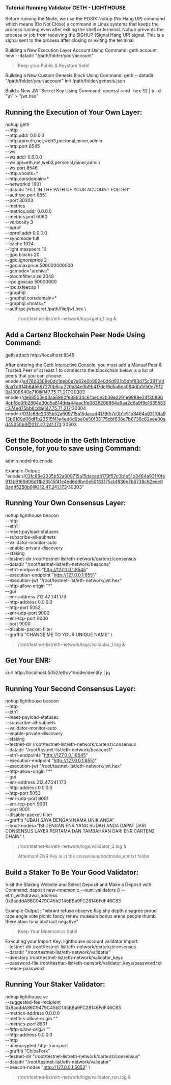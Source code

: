 ### Tutorial Running Validator GETH - LIGHTHOUSE

Before running the Node, we use the POSIX Nohup (No Hang UP) command which means (Do Not Close) a command in Linux systems that keeps the process running even after exiting the shell or terminal. Nohup prevents the process or job from receiving the SIGHUP (Signal Hang UP) signal. This is a signal sent to the process after closing or exiting the terminal.

Building a New Execution Layer Account Using Command:
geth account new --datadir "/path/folder/your/account" 

> Keep your Public & Keystore Safe!

Building a New Custom Genesis Block Using Command:
geth --datadir "/path/folder/your/account" init /path/folder/genesis.json

Build a New JWTSecret Key Using Command:
openssl rand -hex 32 | tr -d "\n" > "jwt.hex"

## Running the Execution of Your Own Layer:
nohup geth \
--http \
--http.addr 0.0.0.0 \
--http.api=eth,net,web3,personal,miner,admin \
--http.port 8545 \
--ws \
--ws.addr 0.0.0.0 \
--ws.api=eth,net,web3,personal,miner,admin \
--ws.port 8546 \
--http.vhosts=* \
--http.corsdomain=* \
--networkid 1881 \
--datadir "FILL IN THE PATH OF YOUR ACCOUNT FOLDER" \
--authrpc.port 8551 \
--port 30303 \
--metrics \
--metrics.addr 0.0.0.0 \
--metrics.port 6060 \
--verbosity 3 \
--pprof \
--pprof.addr 0.0.0.0 \
--syncmode full \
--cache 1024 \
--light.maxpeers 10 \
--gpo.blocks 20 \
--gpo.ignoreprice 2 \
--gpo.maxprice 500000000000 \
--gcmode="archive" \
--bloomfilter.size 2048 \
--rpc.gascap 50000000 \
--rpc.txfeecap 1 \
--graphql \
--graphql.corsdomain=* \
--graphql.vhosts=* \
--authrpc.jwtsecret /path/file/jwt.hex \
> /root/testnet-list/eth-network/logs/geth_1.log &

## Add a Cartenz Blockchain Peer Node Using Command:
geth attach http://localhost:8545 

After entering the Geth Interactive Console, you must add a Manual Peer & Trusted Peer of at least 1 to connect to the blockchain below is a list of peers that you can choose:
enode://a478d3309e0dc1deb0e2a62e0b892e0d6d931b5dbf83d75c3811d48aa2d814b645567270b6ca220a34c0b9b417def6d5a6ea084dfa1e50e79f20a1808640e710@147.75.71.217:30303
enode://de68503ed3aa6980fe38834c61be0e2b39e2291e9989e24f308904cbf8c0fb2864d30d5a814dda44aac1fe0626266864a9aa2d6a9f9e1635553c374ed75bb6cd@147.75.71.217:30304
enode://03fc89e2035b52a609715a15dacad4179f57c0b1e51b3464a931f0fa913b9169d06df1b23515f41e4ed6d9be0e50f33175cbf836e7b6738c62eee00ad45250b0@212.47.241.173:30303

## Get the Bootnode in the Geth Interactive Console, for you to save using Command:
admin.nodeInfo.enode

Example Output: 
"enode://03fc89e2035b52a609715a15dacad4179f57c0b1e51b3464a931f0fa913b9169d06df1b23515f41e4ed6d9be0e50f33175cbf836e7b6738c62eee00ad45250b0@212.47.241.173:30303"

## Running Your Own Consensus Layer:
nohup lighthouse beacon \
--http \
--eth1 \
--reset-payload-statuses \
--subscribe-all-subnets \
--validator-monitor-auto \
--enable-private-discovery \
--staking \
--testnet-dir /root/testnet-list/eth-network/cartenz/consensus \
--datadir "/root/testnet-list/eth-network/beacons" \
--eth1-endpoints "http://127.0.0.1:8545" \
--execution-endpoint "http://127.0.0.1:8551" \
--execution-jwt "/root/testnet-list/eth-network/jwt.hex" \
--http-allow-origin "*" \
--gui \
--enr-address 212.47.241.173 \
--http-address 0.0.0.0 \
--http-port 5052 \
--enr-udp-port 9000 \
--enr-tcp-port 9000 \
--port 9000 \
--disable-packet-filter \
--graffiti "CHANGE ME TO YOUR UNIQUE NAME" \
> /root/testnet-list/eth-network/logs/validator_1.log &

## Get Your ENR:
curl http://localhost:5052/eth/v1/node/identity | jq 

## Running Your Second Consensus Layer: 
nohup lighthouse beacon \
--http \
--eth1 \
--reset-payload-statuses \
--subscribe-all-subnets \
--validator-monitor-auto \
--enable-private-discovery \
--staking \
--testnet-dir /root/testnet-list/eth-network/cartenz/consensus \
--datadir "/root/testnet-list/eth-network/beacons1" \
--eth1-endpoints "http://127.0.0.1:8545" \
--execution-endpoint "http://127.0.0.1:8551" \
--execution-jwt "/root/testnet-list/eth-network/jwt.hex" \
--http-allow-origin "*" \
--gui \
--enr-address 212.47.241.173 \
--http-address 0.0.0.0 \
--http-port 5053 \
--enr-udp-port 9001 \
--enr-tcp-port 9001 \
--port 9001 \
--disable-packet-filter \
--graffiti "UBAH SAYA DENGAN NAMA UNIK ANDA" \
--boot-nodes="ISI DENGAN ENR YANG SUDAH ANDA DAPAT DARI CONSENSUS LAYER PERTAMA DAN TAMBAHKAN DARI ENR CARTENZ CHAIN" \
> /root/testnet-list/eth-network/logs/validator_2.log &

> Attention! ENR Key is in the consensus/bootnode_enr.txt folder

## Build a Staker To Be Your Good Validator: 
Visit the Staking Website and Select Deposit and Make a Deposit with Command:
deposit new-mnemonic --num_validators 8 --eth1_withdrawal_address 0x9adddA86C9479C45bD145BBa9FC28146FdF46C83

Example Output : "vibrant refuse observe flag shy depth disagree proud race angle vote picnic fancy renew museum bonus arena people thumb there atom tuna abstract negative"

> Keep Your Mnemonics Safe!

Executing your Import Key:
lighthouse account validator import \
--testnet-dir /root/testnet-list/eth-network/cartenz/consensus \
--datadir "/root/testnet-list/eth-network/validator" \
--directory /root/testnet-list/eth-network/validator_keys \
--password-file /root/testnet-list/eth-network/validator_keys/password.txt \
--reuse-password

## Running Your Staker Validator:
nohup lighthouse vc \
--suggested-fee-recipient 0x9adddA86C9479C45bD145BBa9FC28146FdF46C83 \
--metrics-address 0.0.0.0 \
--metrics-allow-origin "*" \
--metrics-port 8801 \
--http-allow-origin "*" \
--http-address 0.0.0.0 \
--http \
--unencrypted-http-transport \
--graffiti "ChibaFork" \
--testnet-dir "/root/testnet-list/eth-network/cartenz/consensus" \
--datadir "/root/testnet-list/eth-network/validator" \
--beacon-nodes "http://127.0.0.1:5052" \
> /root/testnet-list/eth-network/logs/validator_run.log &
